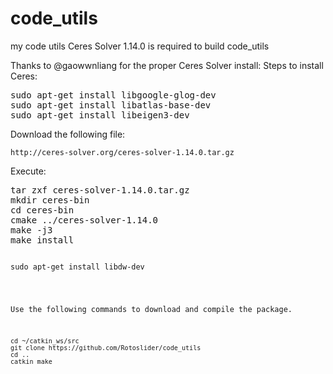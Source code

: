 # code_utils
my code utils
Ceres Solver 1.14.0 is required to build code_utils

Thanks to @gaowwnliang for the proper Ceres Solver install:
Steps to install Ceres:</p>
<div class="highlight highlight-source-shell"><pre>sudo apt-get install libgoogle-glog-dev
sudo apt-get install libatlas-base-dev
sudo apt-get install libeigen3-dev</pre></div>
<p>Download the following file:</p>
<pre><code>http://ceres-solver.org/ceres-solver-1.14.0.tar.gz
</code></pre>
<p>Execute:</p>
<div class="highlight highlight-source-shell"><pre>tar zxf ceres-solver-1.14.0.tar.gz
mkdir ceres-bin
<span class="pl-c1">cd</span> ceres-bin
cmake ../ceres-solver-1.14.0
make -j3
make install</pre>
<pre><code>
sudo apt-get install libdw-dev
 </pre> 
<p>Use the following commands to download and compile the package.</p>
<pre><code>cd ~/catkin_ws/src
git clone https://github.com/Rotoslider/code_utils
cd ..
catkin_make
</code></pre>
